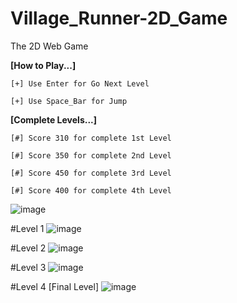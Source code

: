 # Village_Runner-2D_Game
  The 2D Web Game 

**[How to Play...]**
    
    [+] Use Enter for Go Next Level
    
    [+] Use Space_Bar for Jump

**[Complete Levels...]**
    
    [#] Score 310 for complete 1st Level
    
    [#] Score 350 for complete 2nd Level
    
    [#] Score 450 for complete 3rd Level
    
    [#] Score 400 for complete 4th Level

![image](https://github.com/GayeshmaWijerathna/Village_Runner-2D_Game/assets/109783810/1e1ac6b8-6e43-4c50-b552-bc6f21211a4d)

#Level 1
![image](https://github.com/GayeshmaWijerathna/Village_Runner-2D_Game/assets/109783810/3b8a3874-53da-497c-b10b-768ff55c0ac4)

#Level 2
![image](https://github.com/GayeshmaWijerathna/Village_Runner-2D_Game/assets/109783810/ba00173a-2577-4162-a29e-6fc86c9c865a)

#Level 3
![image](https://github.com/GayeshmaWijerathna/Village_Runner-2D_Game/assets/109783810/51f2d1f8-ff0d-446d-b49a-5dbe6d08ea2d)

#Level 4 [Final Level]
![image](https://github.com/GayeshmaWijerathna/Village_Runner-2D_Game/assets/109783810/f657c7e7-5e8c-433f-bfd7-65e549161999)
